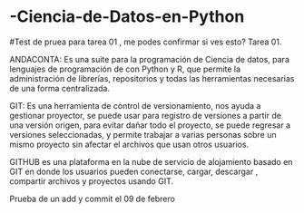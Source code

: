 # -Ciencia-de-Datos-en-Python
#Test de pruea para tarea 01 , me podes confirmar si ves esto?
Tarea 01.

ANDACONTA: Es una suite para la programación de Ciencia de datos, para lenguajes de programación de con Python y R, que permite la administración de librerías, repositorios y todas las herramientas necesarias de una forma centralizada.


GIT:  Es una herramienta de control de versionamiento, nos ayuda a gestionar proyector, se puede usar para registro de versiones a partir de una versión origen, para evitar dañar todo el proyecto, se puede regresar a versiones seleccionadas, y permite trabajar a varias personas sobre un mismo proyecto sin afectar el archivos que usan otros usuarios. 


GITHUB es una plataforma en la nube de servicio de alojamiento  basado en GIT en donde los usuarios pueden conectarse, cargar, descargar , compartir archivos y proyectos usando GIT. 

Prueba de un add y commit el 09 de febrero

